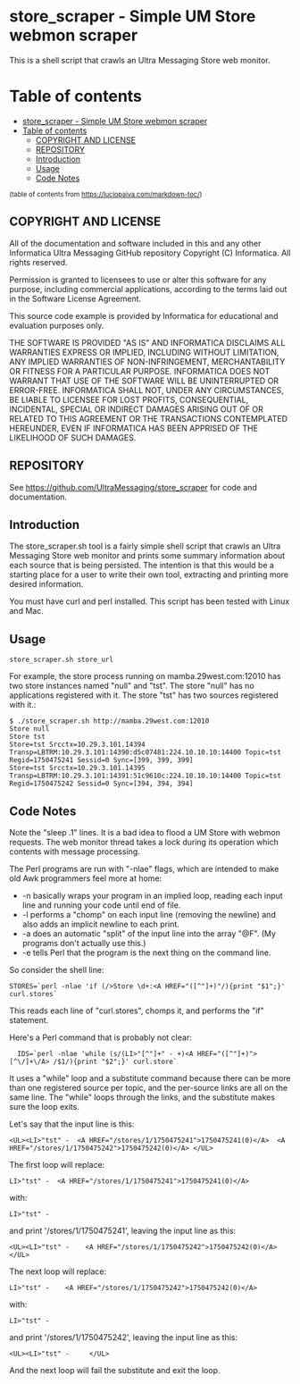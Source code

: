 # store_scraper - Simple UM Store webmon scraper

This is a shell script that crawls an Ultra Messaging Store web monitor.

# Table of contents

- [store_scraper - Simple UM Store webmon scraper](#store_scraper---simple-um-store-webmon-scraper)
- [Table of contents](#table-of-contents)
  - [COPYRIGHT AND LICENSE](#copyright-and-license)
  - [REPOSITORY](#repository)
  - [Introduction](#introduction)
  - [Usage](#usage)
  - [Code Notes](#code-notes)

<sup>(table of contents from https://luciopaiva.com/markdown-toc/)</sup>

## COPYRIGHT AND LICENSE

All of the documentation and software included in this and any
other Informatica Ultra Messaging GitHub repository
Copyright (C) Informatica. All rights reserved.

Permission is granted to licensees to use
or alter this software for any purpose, including commercial applications,
according to the terms laid out in the Software License Agreement.

This source code example is provided by Informatica for educational
and evaluation purposes only.

THE SOFTWARE IS PROVIDED "AS IS" AND INFORMATICA DISCLAIMS ALL WARRANTIES
EXPRESS OR IMPLIED, INCLUDING WITHOUT LIMITATION, ANY IMPLIED WARRANTIES OF
NON-INFRINGEMENT, MERCHANTABILITY OR FITNESS FOR A PARTICULAR
PURPOSE.  INFORMATICA DOES NOT WARRANT THAT USE OF THE SOFTWARE WILL BE
UNINTERRUPTED OR ERROR-FREE.  INFORMATICA SHALL NOT, UNDER ANY CIRCUMSTANCES,
BE LIABLE TO LICENSEE FOR LOST PROFITS, CONSEQUENTIAL, INCIDENTAL, SPECIAL OR
INDIRECT DAMAGES ARISING OUT OF OR RELATED TO THIS AGREEMENT OR THE
TRANSACTIONS CONTEMPLATED HEREUNDER, EVEN IF INFORMATICA HAS BEEN APPRISED OF
THE LIKELIHOOD OF SUCH DAMAGES.

## REPOSITORY

See https://github.com/UltraMessaging/store_scraper for code and documentation.

## Introduction

The store_scraper.sh tool is a fairly simple shell script that crawls an
Ultra Messaging Store web monitor and prints some summary information about
each source that is being persisted.
The intention is that this would be a starting place for a user to write
their own tool, extracting and printing more desired information.

You must have curl and perl installed.
This script has been tested with Linux and Mac.

## Usage

````
store_scraper.sh store_url
````

For example, the store process running on mamba.29west.com:12010 has two
store instances named "null" and "tst".
The store "null" has no applications registered with it.
The store "tst" has two sources registered with it.:
````
$ ./store_scraper.sh http://mamba.29west.com:12010
Store null
Store tst
Store=tst Srcctx=10.29.3.101.14394 Transp=LBTRM:10.29.3.101:14390:d5c07481:224.10.10.10:14400 Topic=tst Regid=1750475241 Sessid=0 Sync=[399, 399, 399]
Store=tst Srcctx=10.29.3.101.14395 Transp=LBTRM:10.29.3.101:14391:51c9610c:224.10.10.10:14400 Topic=tst Regid=1750475242 Sessid=0 Sync=[394, 394, 394]
````

## Code Notes

Note the "sleep .1" lines.
It is a bad idea to flood a UM Store with webmon requests.
The web monitor thread takes a lock during its operation which contents
with message processing.

The Perl programs are run with "-nlae" flags, which are intended to make old Awk programmers feel more at home:
* -n basically wraps your program in an implied loop, reading each input line and running your code until end of file.
* -l performs a "chomp" on each input line (removing the newline) and also adds an implicit newline to each print.
* -a does an automatic "split" of the input line into the array "@F". (My programs don't actually use this.)
* -e tells Perl that the program is the next thing on the command line.

So consider the shell line:
````
STORES=`perl -nlae 'if (/>Store \d+:<A HREF="([^"]+)"/){print "$1";}' curl.stores`
````
This reads each line of "curl.stores", chomps it, and performs the "if" statement.

Here's a Perl command that is probably not clear:
````
  IDS=`perl -nlae 'while (s/(LI>"[^"]+" - +)<A HREF="([^"]+)">[^\/]+\/A> /$1/){print "$2";}' curl.store`
````
It uses a "while" loop and a substitute command because there can be more than one registered source per topic,
and the per-source links are all on the same line.
The "while" loops through the links, and the substitute makes sure the loop exits.

Let's say that the input line is this:
````
<UL><LI>"tst" -  <A HREF="/stores/1/1750475241">1750475241(0)</A>  <A HREF="/stores/1/1750475242">1750475242(0)</A> </UL>
````

The first loop will replace:
````
LI>"tst" -  <A HREF="/stores/1/1750475241">1750475241(0)</A>
````
with:
````
LI>"tst" -  
````
 and print '/stores/1/1750475241', leaving the input line as this:
````
<UL><LI>"tst" -    <A HREF="/stores/1/1750475242">1750475242(0)</A> </UL>
````

The next loop will replace:
````
LI>"tst" -    <A HREF="/stores/1/1750475242">1750475242(0)</A>
````
with:
````
LI>"tst" -  
````
 and print '/stores/1/1750475242', leaving the input line as this:
````
<UL><LI>"tst" -     </UL>
````

And the next loop will fail the substitute and exit the loop.
